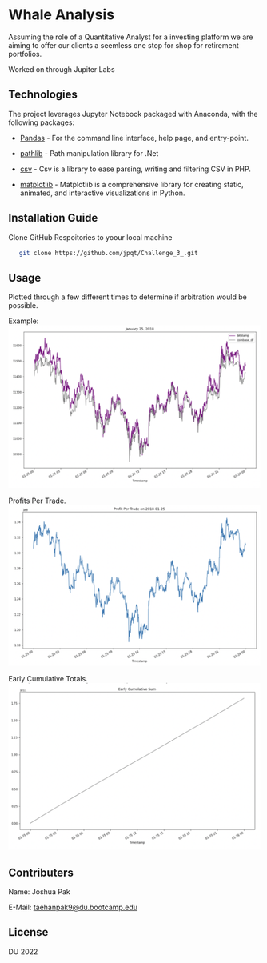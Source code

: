 # Whale Analysis
Assuming the role of a Quantitative Analyst for a investing platform we are aiming to offer our clients a seemless one stop for shop for retirement portfolios.

Worked on through Jupiter Labs

## Technologies

The project leverages Jupyter Notebook packaged with Anaconda, with the following packages:

* [Pandas](https://github.com/pandas-dev/pandas) - For the command line interface, help page, and entry-point.

* [pathlib](https://github.com/nemec/pathlib) - Path manipulation library for .Net

* [csv](https://github.com/thephpleague/csv) - Csv is a library to ease parsing, writing and filtering CSV in PHP.

* [matplotlib](https://github.com/matplotlib/matplotlib) - Matplotlib is a comprehensive library for creating static, animated, and interactive visualizations in Python.

## Installation Guide

Clone GitHub Respoitories to yoour local machine

```sh
   git clone https://github.com/jpqt/Challenge_3_.git
 ```


## Usage
Plotted through a few different times to determine if arbitration would be possible.

Example:
![Jan25arbitrage](https://github.com/jpqt/Challenge_3/blob/main/Starter_Code/Resources/jan25.png?raw=true)

Profits Per Trade.
![Jan25arbitrage](https://github.com/jpqt/Challenge_3/blob/main/Starter_Code/Resources/jan25-1.png?raw=true)

Early Cumulative Totals.
![Jan25arbitrage](https://github.com/jpqt/Challenge_3/blob/main/Starter_Code/Resources/jan25-2.png?raw=true)

## Contributers

Name: Joshua Pak

E-Mail: taehanpak9@du.bootcamp.edu

## License
DU 2022